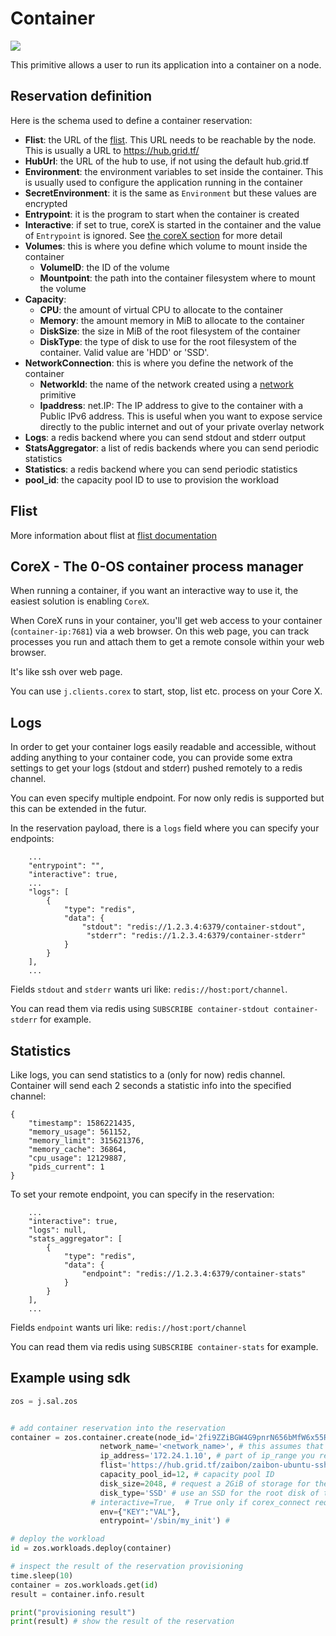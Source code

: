 # Container

![](./img/containers_real.png)

This primitive allows a user to run its application into a container on a node.

## Reservation definition

Here is the schema used to define a container reservation:

- **Flist**: the URL of the [flist](#flist). This URL needs to be reachable by
the node. This is usually a URL to https://hub.grid.tf/
- **HubUrl**: the URL of the hub to use, if not using the default hub.grid.tf
- **Environment**: the environment variables to set inside the container. This
is usually used to configure the application running in the container
- **SecretEnvironment**: it is the same as `Environment` but these values are encrypted
- **Entrypoint**: it is the program to start when the container is created
- **Interactive**: if set to true, coreX is started in the container and the value
of `Entrypoint` is ignored. See [the coreX section](corex---the-0-os-container-process-manager)
for more detail
- **Volumes**: this is where you define which volume to mount inside the container
  - **VolumeID**: the ID of the volume
  - **Mountpoint**: the path into the container filesystem where to mount the volume
- **Capacity**:
  - **CPU**: the amount of virtual CPU to allocate to the container
  - **Memory**: the amount memory in MiB to allocate to the container
  - **DiskSize**: the size in MiB of the root filesystem of the container
  - **DiskType**: the type of disk to use for the root filesystem of the container.
  Valid value are 'HDD' or 'SSD'.
- **NetworkConnection**: this is where you define the network of the container
  - **NetworkId**: the name of the network created using a [network](network.md)
  primitive
  - **Ipaddress**: net.IP: The IP address to give to the container
  with a Public IPv6 address. This is useful when you want to expose service directly
  to the public internet and out of your private overlay network
- **Logs**: a redis backend where you can send stdout and stderr output
- **StatsAggregator**: a list of redis backends where you can send periodic statistics
- **Statistics**: a redis backend where you can send periodic statistics
- **pool_id**: the capacity pool ID to use to provision the workload

## Flist

More information about flist at [flist documentation](architecture_flist.md)

## CoreX - The 0-OS container process manager

When running a container, if you want an interactive way to use it, the easiest solution is enabling `CoreX`.

When CoreX runs in your container, you'll get web access to your container (`container-ip:7681`) via a web browser.
On this web page, you can track processes you run and attach them to get a remote console within your web browser.

It's like ssh over web page.

You can use `j.clients.corex` to start, stop, list etc. process on your Core X.

## Logs

In order to get your container logs easily readable and accessible, without adding anything to your container code, you can
provide some extra settings to get your logs (stdout and stderr) pushed remotely to a redis channel.

You can even specify multiple endpoint. For now only redis is supported but this can be extended in the futur.

In the reservation payload, there is a `logs` field where you can specify your endpoints:

```
    ...
    "entrypoint": "",
    "interactive": true,
    ...
    "logs": [
        {
            "type": "redis",
            "data": {
                "stdout": "redis://1.2.3.4:6379/container-stdout",
                 "stderr": "redis://1.2.3.4:6379/container-stderr"
            }
        }
    ],
    ...
```

Fields `stdout` and `stderr` wants uri like: `redis://host:port/channel`.

You can read them via redis using `SUBSCRIBE container-stdout container-stderr` for example.

## Statistics

Like logs, you can send statistics to a (only for now) redis channel. Container will send each 2 seconds a statistic info into
the specified channel:
```
{
    "timestamp": 1586221435,
    "memory_usage": 561152,
    "memory_limit": 315621376,
    "memory_cache": 36864,
    "cpu_usage": 12129887,
    "pids_current": 1
}
```

To set your remote endpoint, you can specify in the reservation:
```
    ...
    "interactive": true,
    "logs": null,
    "stats_aggregator": [
        {
            "type": "redis",
            "data": {
                "endpoint": "redis://1.2.3.4:6379/container-stats"
            }
        }
    ],
    ...
```

Fields `endpoint` wants uri like: `redis://host:port/channel`

You can read them via redis using `SUBSCRIBE container-stats` for example.

## Example using sdk

```python
zos = j.sal.zos


# add container reservation into the reservation
container = zos.container.create(node_id='2fi9ZZiBGW4G9pnrN656bMfW6x55RSoHDeMrd9pgSA8T', # one of the node_id s that is part of the network
                    network_name='<network_name>', # this assumes that this network is already provisioned on the node
                    ip_address='172.24.1.10', # part of ip_range you reserved for your network xxx.xxx.1.10
                    flist='https://hub.grid.tf/zaibon/zaibon-ubuntu-ssh-0.0.2.flist', # flist of the container you want to install,
                    capacity_pool_id=12, # capacity pool ID
                    disk_size=2048, # request a 2GiB of storage for the root disk for the container
                    disk_type='SSD' # use an SSD for the root disk of the container
                  # interactive=True,  # True only if corex_connect required, default false
                    env={"KEY":"VAL"},
                    entrypoint='/sbin/my_init') #

# deploy the workload
id = zos.workloads.deploy(container)

# inspect the result of the reservation provisioning
time.sleep(10)
container = zos.workloads.get(id)
result = container.info.result

print("provisioning result")
print(result) # show the result of the reservation
```